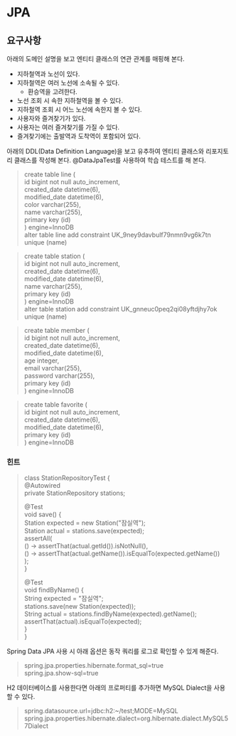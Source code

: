 # JPA

## 요구사항

아래의 도메인 설명을 보고 엔티티 클래스의 연관 관계를 매핑해 본다.

- 지하철역과 노선이 있다.  
- 지하철역은 여러 노선에 소속될 수 있다.  
    - 환승역을 고려한다.  
- 노선 조회 시 속한 지하철역을 볼 수 있다.  
- 지하철역 조회 시 어느 노선에 속한지 볼 수 있다.  
- 사용자와 즐겨찾기가 있다.  
- 사용자는 여러 즐겨찾기를 가질 수 있다.  
- 즐겨찾기에는 출발역과 도착역이 포함되어 있다.  

아래의 DDL(Data Definition Language)을 보고 유추하여 엔티티 클래스와 리포지토리 클래스를 작성해 본다. 
@DataJpaTest를 사용하여 학습 테스트를 해 본다.

> create table line (  
id bigint not null auto_increment,  
created_date datetime(6),  
modified_date datetime(6),  
color varchar(255),  
name varchar(255),  
primary key (id)  
) engine=InnoDB  
alter table line add constraint UK_9ney9davbulf79nmn9vg6k7tn unique (name)  

> create table station (  
id bigint not null auto_increment,  
created_date datetime(6),  
modified_date datetime(6),  
name varchar(255),  
primary key (id)  
) engine=InnoDB  
alter table station add constraint UK_gnneuc0peq2qi08yftdjhy7ok unique (name)

> create table member (  
id bigint not null auto_increment,  
created_date datetime(6),  
modified_date datetime(6),  
age integer,  
email varchar(255),  
password varchar(255),  
primary key (id)  
) engine=InnoDB  

> create table favorite (  
id bigint not null auto_increment,  
created_date datetime(6),  
modified_date datetime(6),  
primary key (id)  
) engine=InnoDB

### 힌트

> class StationRepositoryTest {  
 @Autowired  
 private StationRepository stations;  
>
>    @Test  
   void save() {  
       Station expected = new Station("잠실역");  
       Station actual = stations.save(expected);  
       assertAll(  
               () -> assertThat(actual.getId()).isNotNull(),  
               () -> assertThat(actual.getName()).isEqualTo(expected.getName())  
       );  
   }  
>
>   @Test  
   void findByName() {  
       String expected = "잠실역";  
       stations.save(new Station(expected));  
       String actual = stations.findByName(expected).getName();  
       assertThat(actual).isEqualTo(expected);  
   }  
}  

Spring Data JPA 사용 시 아래 옵션은 동작 쿼리를 로그로 확인할 수 있게 해준다.

> spring.jpa.properties.hibernate.format_sql=true  
spring.jpa.show-sql=true  

H2 데이터베이스를 사용한다면 아래의 프로퍼티를 추가하면 MySQL Dialect을 사용할 수 있다.

> spring.datasource.url=jdbc:h2:~/test;MODE=MySQL  
spring.jpa.properties.hibernate.dialect=org.hibernate.dialect.MySQL57Dialect  
